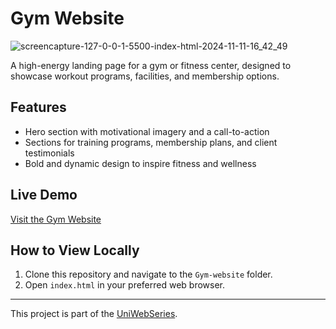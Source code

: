 # Gym Website

![screencapture-127-0-0-1-5500-index-html-2024-11-11-16_42_49](https://github.com/user-attachments/assets/f4861a17-3792-4835-ad08-6c3ba6c40d39)

A high-energy landing page for a gym or fitness center, designed to showcase workout programs, facilities, and membership options.

## Features
- Hero section with motivational imagery and a call-to-action
- Sections for training programs, membership plans, and client testimonials
- Bold and dynamic design to inspire fitness and wellness

## Live Demo
[Visit the Gym Website](https://jade-yeot-adb28d.netlify.app/)

## How to View Locally
1. Clone this repository and navigate to the `Gym-website` folder.
2. Open `index.html` in your preferred web browser.

---

This project is part of the [UniWebSeries](https://github.com/Tyron-Barnard/UniWebSeries).

